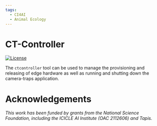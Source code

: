 ```yaml
---
tags:
  - CI4AI
  - Animal Ecology
---
```


# CT-Controller
[![License](https://img.shields.io/badge/License-BSD%203--Clause-blue.svg)](https://opensource.org/licenses/BSD-3-Clause)

The `ctcontroller` tool can be used to manage the provisioning and releasing of edge hardware as well as running and shutting down the camera-traps application.

# Acknowledgements

*This work has been funded by grants from the National Science Foundation, including the ICICLE AI Institute (OAC 2112606) and Tapis.*